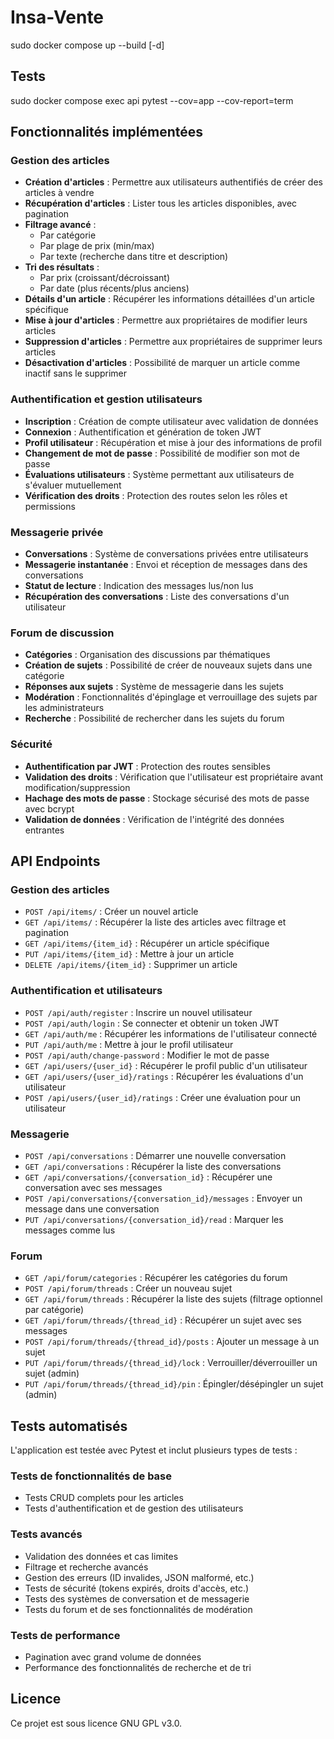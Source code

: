 # Insa-Vente


sudo docker compose up --build [-d]


## Tests
sudo docker compose exec api pytest --cov=app --cov-report=term

## Fonctionnalités implémentées

### Gestion des articles

- **Création d'articles** : Permettre aux utilisateurs authentifiés de créer des articles à vendre
- **Récupération d'articles** : Lister tous les articles disponibles, avec pagination
- **Filtrage avancé** : 
  - Par catégorie
  - Par plage de prix (min/max)
  - Par texte (recherche dans titre et description)
- **Tri des résultats** :
  - Par prix (croissant/décroissant)
  - Par date (plus récents/plus anciens)
- **Détails d'un article** : Récupérer les informations détaillées d'un article spécifique
- **Mise à jour d'articles** : Permettre aux propriétaires de modifier leurs articles
- **Suppression d'articles** : Permettre aux propriétaires de supprimer leurs articles
- **Désactivation d'articles** : Possibilité de marquer un article comme inactif sans le supprimer

### Authentification et gestion utilisateurs

- **Inscription** : Création de compte utilisateur avec validation de données
- **Connexion** : Authentification et génération de token JWT
- **Profil utilisateur** : Récupération et mise à jour des informations de profil
- **Changement de mot de passe** : Possibilité de modifier son mot de passe
- **Évaluations utilisateurs** : Système permettant aux utilisateurs de s'évaluer mutuellement
- **Vérification des droits** : Protection des routes selon les rôles et permissions

### Messagerie privée

- **Conversations** : Système de conversations privées entre utilisateurs
- **Messagerie instantanée** : Envoi et réception de messages dans des conversations
- **Statut de lecture** : Indication des messages lus/non lus
- **Récupération des conversations** : Liste des conversations d'un utilisateur

### Forum de discussion

- **Catégories** : Organisation des discussions par thématiques
- **Création de sujets** : Possibilité de créer de nouveaux sujets dans une catégorie
- **Réponses aux sujets** : Système de messagerie dans les sujets
- **Modération** : Fonctionnalités d'épinglage et verrouillage des sujets par les administrateurs
- **Recherche** : Possibilité de rechercher dans les sujets du forum

### Sécurité

- **Authentification par JWT** : Protection des routes sensibles
- **Validation des droits** : Vérification que l'utilisateur est propriétaire avant modification/suppression
- **Hachage des mots de passe** : Stockage sécurisé des mots de passe avec bcrypt
- **Validation de données** : Vérification de l'intégrité des données entrantes

## API Endpoints

### Gestion des articles

- `POST /api/items/` : Créer un nouvel article
- `GET /api/items/` : Récupérer la liste des articles avec filtrage et pagination
- `GET /api/items/{item_id}` : Récupérer un article spécifique
- `PUT /api/items/{item_id}` : Mettre à jour un article
- `DELETE /api/items/{item_id}` : Supprimer un article

### Authentification et utilisateurs

- `POST /api/auth/register` : Inscrire un nouvel utilisateur
- `POST /api/auth/login` : Se connecter et obtenir un token JWT
- `GET /api/auth/me` : Récupérer les informations de l'utilisateur connecté
- `PUT /api/auth/me` : Mettre à jour le profil utilisateur
- `POST /api/auth/change-password` : Modifier le mot de passe
- `GET /api/users/{user_id}` : Récupérer le profil public d'un utilisateur
- `GET /api/users/{user_id}/ratings` : Récupérer les évaluations d'un utilisateur
- `POST /api/users/{user_id}/ratings` : Créer une évaluation pour un utilisateur

### Messagerie

- `POST /api/conversations` : Démarrer une nouvelle conversation
- `GET /api/conversations` : Récupérer la liste des conversations
- `GET /api/conversations/{conversation_id}` : Récupérer une conversation avec ses messages
- `POST /api/conversations/{conversation_id}/messages` : Envoyer un message dans une conversation
- `PUT /api/conversations/{conversation_id}/read` : Marquer les messages comme lus

### Forum

- `GET /api/forum/categories` : Récupérer les catégories du forum
- `POST /api/forum/threads` : Créer un nouveau sujet
- `GET /api/forum/threads` : Récupérer la liste des sujets (filtrage optionnel par catégorie)
- `GET /api/forum/threads/{thread_id}` : Récupérer un sujet avec ses messages
- `POST /api/forum/threads/{thread_id}/posts` : Ajouter un message à un sujet
- `PUT /api/forum/threads/{thread_id}/lock` : Verrouiller/déverrouiller un sujet (admin)
- `PUT /api/forum/threads/{thread_id}/pin` : Épingler/désépingler un sujet (admin)

## Tests automatisés

L'application est testée avec Pytest et inclut plusieurs types de tests :

### Tests de fonctionnalités de base
- Tests CRUD complets pour les articles
- Tests d'authentification et de gestion des utilisateurs

### Tests avancés
- Validation des données et cas limites
- Filtrage et recherche avancés
- Gestion des erreurs (ID invalides, JSON malformé, etc.)
- Tests de sécurité (tokens expirés, droits d'accès, etc.)
- Tests des systèmes de conversation et de messagerie
- Tests du forum et de ses fonctionnalités de modération

### Tests de performance
- Pagination avec grand volume de données
- Performance des fonctionnalités de recherche et de tri


## Licence

Ce projet est sous licence GNU GPL v3.0.